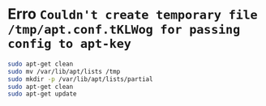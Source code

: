 # Erro `Couldn't create temporary file /tmp/apt.conf.tKLWog for passing config to apt-key`



```sh
sudo apt-get clean
sudo mv /var/lib/apt/lists /tmp
sudo mkdir -p /var/lib/apt/lists/partial
sudo apt-get clean
sudo apt-get update
```

